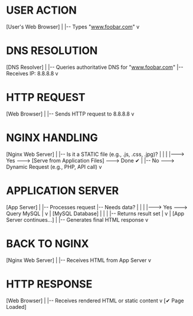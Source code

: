 USER ACTION
===========
[User's Web Browser]
        |
        |-- Types "www.foobar.com"
        v

DNS RESOLUTION
==============
[DNS Resolver]
        |
        |-- Queries authoritative DNS for "www.foobar.com"
        |-- Receives IP: 8.8.8.8
        v

HTTP REQUEST
============
[Web Browser]
        |
        |-- Sends HTTP request to 8.8.8.8
        v

NGINX HANDLING
==============
[Nginx Web Server]
        |
        |-- Is it a STATIC file (e.g., .js, .css, .jpg)?
        |         |
        |         |---> Yes ---> [Serve from Application Files] ---> Done ✔
        |
        |-- No ---> Dynamic Request (e.g., PHP, API call)
        v

APPLICATION SERVER
==================
[App Server]
        |
        |-- Processes request
        |-- Needs data?
        |         |
        |         |---> Yes ---> Query MySQL
        |                         v
        |                    [MySQL Database]
        |                         |
        |                         |-- Returns result set
        |                         v
        |                    [App Server continues...]
        |
        |-- Generates final HTML response
        v

BACK TO NGINX
=============
[Nginx Web Server]
        |
        |-- Receives HTML from App Server
        v

HTTP RESPONSE
=============
[Web Browser]
        |
        |-- Receives rendered HTML or static content
        v
      [✔ Page Loaded]
